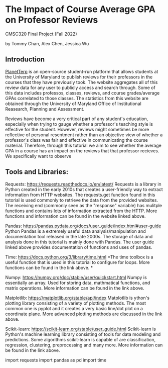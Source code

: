 # The Impact of Course Average GPA on Professor Reviews

CMSC320 Final Project (Fall 2022)

by Tommy Chan, Alex Chen, Jessica Wu

## Introduction
[PlanetTerp](https://planetterp.com/) is an open-source student-run platform that allows students at the University of Maryland to publish reviews for their professors in the courses that they have previously took. The website aggregates all of this review data for any user to publicly access and search through. Some of this data includes professos, classes, reviews, and course grades/average GPAs correlated to those classes. The statistics from this website are obtained through the University of Maryland Office of Institutional Reasearch, Planning and Assessment.

Reviews have become a very critical part of any student's education, especially when trying to gauge whether a professor's teaching style is effective for the student. However, reviews might sometimes be more reflective of personal resentment rather than an objective view of whether a professor's class was fair and effective in communicating the course material. Therefore, through this tutorial we aim to see whether the average GPA in a course has an impact on the reviews that that professor recieves. We specifically want to observe 

## Tools and Libraries:
Requests: https://requests.readthedocs.io/en/latest/
Requests is a library in Python created in the early 2010s that creates a user-friendly way to extract information from HTTP websites. The requests.get function found in this tutorial is used commonly to retrieve the data from the provided websites. The receiving end (commonly seen as the "response" variable) has mulitple functions and contains lots of information extracted from the HTTP. More functions and information can be found in the website linked above.

Pandas: https://pandas.pydata.org/docs/user_guide/index.html#user-guide
Python Pandas is a extremely useful data analysis/manipulation and documentation tool released in the late 2000s. The storage of data and analysis done in this tutorial is mainly done with Pandas. The user guide linked above provides documentation of functions and uses of pandas.

Time: https://docs.python.org/3/library/time.html *The time toolbox is a useful function that is used in this tutorial to configure for loops. More functions can be found in the link above. *

Numpy: https://numpy.org/doc/stable/user/quickstart.html Numpy is essentially an array. Used for storing data, mathmatical functions, and matrix operations. More information can be found in the link above.

Matplotlib: https://matplotlib.org/stable/api/index Matplotlib is ython's plotting library consisting of a variety of plotting methods. The most common one is pyplot and it creates a very basic line/dot plot on a coordinate plane. More advanced plotting methods are discussed in the link above.

Scikit-learn: https://scikit-learn.org/stable/user_guide.html Scikit-learn is Python's machine learning library consisting of tools for data modeling and predictions. Some algorithms scikit-learn is capable of are classification, regression, clustering, preprocessing and many more. More information can be found in the link above.

  import requests
  import pandas as pd
  import time
